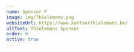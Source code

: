 ```yaml
---
name: Sponsor F
image: img/Thielemans.png
websiteUrl: https://www.kantoorthielemans.be/
altText: Thielemans Sponsor
order: 6
active: true
---
```

